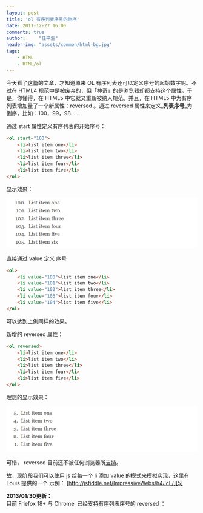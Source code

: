 ```yaml
---
layout: post
title: 'ol 有序列表序号的倒序'
date: 2011-12-27 16:00
comments: true
author:     "任平生"
header-img: "assets/common/html-bg.jpg"
tags:
    - HTML
    - HTML/ol
---
```



今天看了[这篇][1]的文章，才知道原来 OL 有序列表还可以定义序号的起始数字呢。不过在 HTML4 规范中是被废弃的，但「神奇」的是浏览器却都支持这个属性。于是，你懂得，在 HTML5 中它就又重新被纳入规范。并且，在 HTML5 中为有序列表增加量了一个新属性：reversed 。通过 reversed 属性来定义_**列表序号**_为倒序，比如：100，99，98……  
  
  
通过 start 属性定义有序列表的开始序号：

  
```html
<ol start="100">  
	<li>list item one</li>  
	<li>list item two</li>  
	<li>list item three</li>  
	<li>list item four</li>  
	<li>list item five</li>  
</ol>  
```

		  
显示效果：  

![列表项序号](/assets/2011/12/start-list.jpg)

  
  
直接通过 value 定义 序号


```html
<ol>  
	<li value="100">list item one</li>  
	<li value="101">list item two</li>  
	<li value="102">list item three</li>  
	<li value="103">list item four</li>  
	<li value="104">list item five</li>  
</ol>
```



可以达到上例同样的效果。  
  
  
新增的 reversed 属性：  

```html
<ol reversed>  
	<li>list item one</li>  
	<li>list item two</li>  
	<li>list item three</li>  
	<li>list item four</li>  
	<li>list item five</li>  
</ol>
```

理想的显示效果：  

![倒序列表项序号](/assets/2011/12/reversed-list.jpg)

  
可惜， reversed 目前还不被任何浏览器所[支持][4]。  
  
故，现阶段我们可以使用 js 给每一个 li 添加 value 的模式来模拟实现，这里有 Louis 提供的一个 示例： [http://jsfiddle.net/ImpressiveWebs/h4JcL/][5]  
  
**2013/01/30更新：**  
目前 Friefox 18+ 与 Chrome  已经支持有序列表序号的 reversed ：  
  
  


[1]: http://www.impressivewebs.com/reverse-ordered-lists-html5/
[2]: http://cdn.impressivewebs.com/2011-12/start-list.jpg
[3]: http://cdn.impressivewebs.com/2011-12/reversed-list.jpg
[4]: http://en.wikipedia.org/wiki/Comparison_of_layout_engines_(HTML5)#Attributes
[5]: http://jsfiddle.net/ImpressiveWebs/h4JcL/